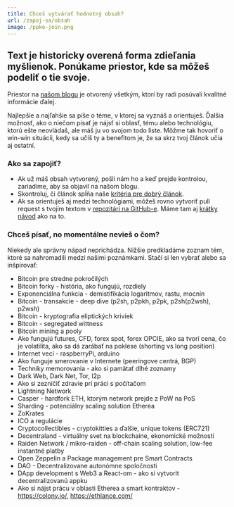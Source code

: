 ```yaml
---
title: Chceš vytvárať hodnotný obsah?
url: /zapoj-sa/obsah
image: /ppke-join.png
---
```


## Text je historicky overená forma zdieľania myšlienok. Ponúkame priestor, kde sa môžeš podeliť o tie svoje.

Priestor na [našom blogu](/blog) je otvorený všetkým, ktorí by radi posúvali kvalitné informácie ďalej.

Najlepšie a najľahšie sa píše o téme, v ktorej sa vyznáš a orientuješ. Ďalšia možnosť, ako o niečom písať je nájsť si oblasť, tému alebo technológiu, ktorú ešte neovládaš, ale máš ju vo svojom todo liste. Môžme tak hovoriť o win-win situácii, kedy sa učíš ty a benefitom je, že sa skrz tvoj článok učia aj ostatní.

### Ako sa zapojiť?

- Ak už máš obsah vytvorený, pošli nám ho a keď prejde kontrolou, zariadime, aby sa objavil na našom blogu.
- Skontroluj, či článok spĺňa naše [kritéria pre dobrý článok](/blog/2019-04-17-kriteria-dobreho-clanku-nielen-pre-paralelnu-polis-kosice).
- Ak sa orientuješ aj medzi technológiami, môžeš rovno vytvoriť pull request s tvojím textom v [repozitári na GitHub-e](https://github.com/ParalelnaPolisKE/paralelnapoliskosice.sk). Máme tam aj [krátky návod](https://github.com/ParalelnaPolisKE/paralelnapoliskosice.sk#writing-a-post) ako na to.

### Chceš písať, no momentálne nevieš o čom?

Niekedy ale správny nápad neprichádza. Nižšie predkladáme zoznam tém, ktoré sa nahromadili medzi našimi poznámkami. Stačí si len vybrať alebo sa inšpirovať:

- Bitcoin pre stredne pokročilých
- Bitcoin forky - história, ako fungujú, rozdiely
- Exponenciálna funkcia - demistifikácia logaritmov, rastu, mocnín
- Bitcoin - transakcie - deep dive (p2sh, p2pkh, p2pk, p2sh(p2wsh), p2wsh)
- Bitcoin - kryptografia eliptických kriviek
- Bitcoin - segregated wittness
- Bitcoin mining a pooly
- Ako fungujú futures, CFD, forex spot, forex OPCIE, ako sa tvorí cena, čo je volatilita, ako sa dá zarábať na poklese (shorting vs long position)
- Internet vecí - raspberryPi, arduino
- Ako funguje smerovanie v Internete (peeringove centrá, BGP)
- Techniky memorovania - ako si pamätať dlhé zoznamy
- Dark Web, Dark Net, Tor, I2p
- Ako si zezničiť zdravie pri práci s počítačom
- Lightning Network
- Casper - hardfork ETH, ktorým network prejde z PoW na PoS
- Sharding - potenciálny scaling solution Etherea
- ZoKrates
- ICO a regulácie
- Cryptocollectibles - cryptokitties a ďalšie, unique tokens (ERC721)
- Decentraland - virtuálny svet na blockchaine, ekonomické možnosti
- Raiden Network / mikro-raiden - off-chain scaling solution, low-fee instantné platby
- Open Zeppelin a Package management pre Smart Contracts
- DAO - Decentralizovane autonómne spoločnosti
- DApp development s Web3 a React-om - ako si vytvorit decentralizovanú appku
- Ako si nájst prácu v oblasti Etherea a smart kontraktov - https://colony.io/, https://ethlance.com/
